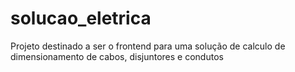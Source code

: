 # solucao_eletrica
Projeto destinado a ser o frontend para uma solução de calculo de dimensionamento de cabos, disjuntores e condutos
